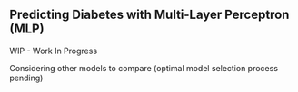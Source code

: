## Predicting Diabetes with Multi-Layer Perceptron (MLP)

WIP - Work In Progress

Considering other models to compare (optimal model selection process pending)
